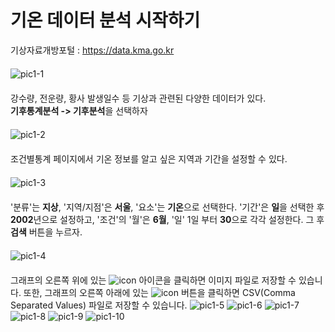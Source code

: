 # 기온 데이터 분석 시작하기

기상자료개방포털 : https://data.kma.go.kr  
　  
![pic1-1](img/pic1-1.jpg)  
　  
강수량, 전운량, 황사 발생일수 등 기상과 관련된 다양한 데이터가 있다.  
**기후통계분석 -> 기후분석**을 선택하자  
　  
![pic1-2](img/pic1-2.jpg)  
　  
조건별통계 페이지에서 기온 정보를 알고 싶은 지역과 기간을 설정할 수 있다.  
　  
![pic1-3](img/pic1-3.jpg)  
　  
'분류'는 **지상**, '지역/지점'은 **서울**, '요소'는 **기온**으로 선택한다. '기간'은 **일**을 선택한 후 **2002**년으로 설정하고, '조건'의 '월'은 **6월**, '일' 1일 부터 **30**으로 각각 설정한다. 그 후 **검색** 버튼을 누르자.  
　  
![pic1-4](img/pic1-4.jpg)  
　  
그래프의 오른쪽 위에 있는 ![icon](img/icon_01.jpg) 아이콘을 클릭하면 이미지 파일로 저장할 수 있습니다. 또한, 그래프의 오른쪽 아래에 있는 ![icon](img/icon_02.jpg) 버튼을 클릭하면 CSV(Comma Separated Values) 파일로 저장할 수 있습니다.
![pic1-5](img/pic1-5.jpg)
![pic1-6](img/pic1-6.jpg)
![pic1-7](img/pic1-7.jpg)
![pic1-8](img/pic1-8.jpg)
![pic1-9](img/pic1-9.jpg)
![pic1-10](img/pic1-10.jpg)